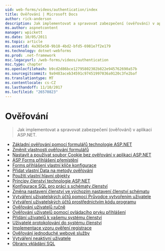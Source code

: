```yaml
---
uid: web-forms/videos/authentication/index
title: Ověřování | Microsoft Docs
author: rick-anderson
description: Jak implementovat a spravovat zabezpečení (ověřování) v aplikaci ASP.NET.
ms.author: aspnetcontent
manager: wpickett
ms.date: 10/05/2011
ms.topic: article
ms.assetid: 4a365e58-9b18-4bd2-bfd5-6981e7f2e179
ms.technology: dotnet-webforms
ms.prod: .net-framework
msc.legacyurl: /web-forms/videos/authentication
msc.type: chapter
ms.openlocfilehash: b9cd2d86bce12795802302b822e945762690a57b
ms.sourcegitcommit: 9a9483aceb34591c97451997036a9120c3fe2baf
ms.translationtype: MT
ms.contentlocale: cs-CZ
ms.lasthandoff: 11/10/2017
ms.locfileid: "26570823"
---
```

<a name="authentication"></a>Ověřování
====================
> Jak implementovat a spravovat zabezpečení (ověřování) v aplikaci ASP.NET.


- [Základní ověřování pomocí formulářů technologie ASP.NET](using-basic-forms-authentication-in-aspnet.md)
- [Změnit vlastnosti ověřování formulářů](how-to-change-the-forms-authentication-properties.md)
- [Nastavit a používat soubor Cookie bez ověřování v aplikaci ASP.NET](how-to-setup-and-use-cookie-less-authentication-in-an-aspnet-application.md)
- [ASP Forms přihlášení přemístění](asp-forms-login-relocation.md)
- [Forms přihlášení vlastní klíče konfigurace](forms-login-custom-key-configuration.md)
- [Přidat vlastní Data na metody ověřování](add-custom-data-to-the-authentication-method.md)
- [Použití vlastní hlavní objekty](use-custom-principal-objects.md)
- [Principy členství technologie ASP.NET](understanding-aspnet-memberships.md)
- [Konfigurace SQL pro práci s schématy členství](configuring-sql-to-work-with-membership-schemas.md)
- [Změna nastavení členství ve výchozím nastavení členství schématu](changing-membership-settings-in-the-default-membership-schema.md)
- [Vytváření uživatelských účtů pomocí Průvodce vytvořením uživatele](creating-user-accounts-with-the-create-user-wizard.md)
- [Vytváření uživatelských účtů prostřednictvím kódu programu](creating-user-accounts-programmatically.md)
- [Ověřování uživatelů ručně](validating-users-manually.md)
- [Ověřování uživatelů pomocí ovládacího prvku přihlášení](validating-users-with-the-login-control.md)
- [Přidání uživatelů k vašemu systému členství](adding-users-to-your-membership-system.md)
- [Uživatelé protokolování do systému členství](logging-users-into-your-membership-system.md)
- [Implementace vzoru ověření registrace](implement-the-registration-verification-pattern.md)
- [Ověřování jednoduché webové služby](simple-web-service-authentication.md)
- [Vytváření neaktivní uživatele](creating-inactive-users.md)
- [Obrany vkládání SQL](sql-injection-defense.md)
